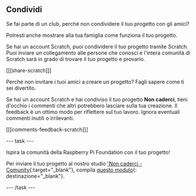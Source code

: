 ## Condividi

Se fai parte di un club, perché non condividere il tuo progetto con gli amici?

Potresti anche mostrare alla tua famiglia come funziona il tuo progetto.

Se hai un account Scratch, puoi condividere il tuo progetto tramite Scratch. Puoi inviare un collegamento alle persone che conosci e l'intera comunità di Scratch sarà in grado di trovare il tuo progetto e provarlo.

[[[share-scratch]]]

Perché non invitare i tuoi amici a creare un progetto? Fagli sapere come ti sei divertito.

Se hai un account Scratch e hai condiviso il tuo progetto **Non caderci**, tieni d'occhio i commenti che altri potrebbero lasciare sulla tua creazione. Il feedback è un ottimo modo per riflettere sul tuo lavoro. Ignora eventuali commenti inutili o irrilevanti.

[[[comments-feedback-scratch]]]

--- task ---

Ispira la comunità della Raspberry Pi Foundation con il tuo progetto!

Per inviare il tuo progetto al nostro studio ['Non caderci - Comunity](https://wke.lt/w/s/KobNfx){:target="_blank"}, compila [questo modulo](https://form.raspberrypi.org/f/community-project-submissions){: destinazione="_blank"}.

--- /task ---
